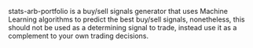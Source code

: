 stats-arb-portfolio is a buy/sell signals generator that uses Machine Learning algorithms to predict the best buy/sell signals, nonetheless, this should not be used as a determining signal to trade, instead use it as a complement to your own trading decisions.
